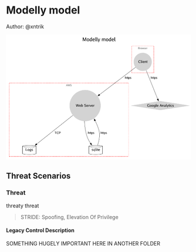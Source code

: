 # Modelly model

Author: @xntrik

![Diagram](tm2-modellymodel.png "Diagram")

## Threat Scenarios

### Threat

threaty threat

> STRIDE: Spoofing, Elevation Of Privilege

#### Legacy Control Description

SOMETHING HUGELY IMPORTANT HERE IN ANOTHER FOLDER

